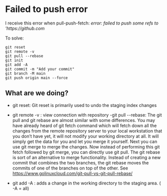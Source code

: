 
# Failed to push error

I receive  this error when pull-push-fetch:
_error: failed to push some refs to 'https://github.com_

To solve:

```
git reset 
git remote -v
git pull --rebase
git init
git add -A
git commit -m "Add your commit"
git branch -M main
git push origin main --force
```

## What are we doing?
- git reset: Git reset is primarily used to undo the staging index changes
- git remote -v : view connection with repository
-git pull --rebase: The git pull and git rebase are almost similar with some differences. You may have already heard of git fetch command which will fetch down all 
the changes from the remote repository server to your local workstation that you don’t have yet, it will not modify your working directory at all. 
It will simply get the data for you and let you merge it yourself. Next you can use git merge to merge the changes. Now instead of performing this git fetch 
followed by git merge, you can directly use git pull.
The git rebase is sort of an alternative to merge functionality. Instead of creating a new commit that combines the two branches, the git rebase moves the commits 
of one of the branches on top of the other.
See https://www.golinuxcloud.com/git-pull-vs-git-pull-rebase/

- git add -A : adds a change in the working directory to the staging area. ( -A = all)
